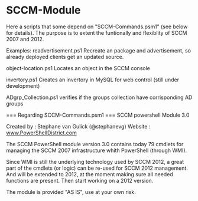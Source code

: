 SCCM-Module
===========
Here a scripts that some depend on "SCCM-Commands.psm1" (see below for details).
The purpose is to extent the funtionally and flexiblity of SCCM 2007 and 2012.

Examples:
readvertisement.ps1
Recreate an package and advertisement, so already deployed clients get an updated source.

object-location.ps1
Locates an object in the SCCM console

invertory.ps1
Creates an invertory in MySQL for web control (still under development)

ADgrp_Collection.ps1
verifies if the groups collection have corrisponding AD groups


=== Regarding SCCM-Commands.psm1 ===
  SCCM powershell Module 3.0

  Created by : Stephane van Gulick (@stephanevg)
  Website : www.PowerShellDistrict.com

  The SCCM PowerShell module version 3.0 contains today 79 cmdlets for managing the SCCM 2007 infrastructure whith PowerShell (through WMI).

  Since WMI is still the underlying technology used by SCCM 2012, a great part of the cmdlets (or logic) can be re-used for   SCCM 2012 management.
  And will be extended to 2012, at the moment making sure all needed functions are present.
  Then start working on a 2012 version.

  The module is provided "AS IS", use at your own risk.

